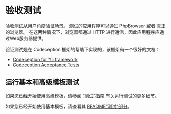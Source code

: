 验收测试
================

验收测试从用户角度验证场景。 测试的应用程序可以通过 PhpBrowser 或者
真正的浏览器。 在这两种情况下，浏览器都通过 HTTP 进行通信，因此应用程序应通过Web服务器提供。

验证测试是在 Codeception 框架的帮助下实现的，该框架有一个很好的文档：

- [Codeception for Yii framework](https://codeception.com/for/yii)
- [Codeception Acceptance Tests](https://codeception.com/docs/03-AcceptanceTests)

## 运行基本和高级模板测试

如果您已经开始使用高级模板，请参阅 [“测试”指南](https://github.com/yiisoft/yii2-app-advanced/blob/master/docs/guide/start-testing.md) 
有关运行测试的更多细节。

如果您已经开始使用基本模板，请查看其 [README“测试”部分](https://github.com/yiisoft/yii2-app-basic/blob/master/README.md#testing)。
